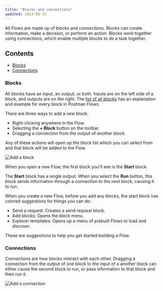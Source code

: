 ```yaml
---
title: "Blocks and connections"
updated: 2023-08-15
---
```


All Flows are made up of _blocks_ and _connections_. Blocks can create information, make a decision, or perform an action. Blocks work together using connections, which enable multiple blocks to do a task together.

## Contents

* [Blocks](#blocks)
* [Connections](#connections)

### Blocks

All blocks have an input, an output, or both. Inputs are on the left side of a block, and outputs are on the right. The [list of all blocks](/docs/postman-flows/reference/blocks-list/) has an explanation and example for every block in Postman Flows.

There are three ways to add a new block:

* Right-clicking anywhere in the Flow.
* Selecting the **+ Block** button on the toolbar.
* Dragging a connection from the output of another block.

Any of these actions will open up the block list which you can select from and that block will be added to the Flow.

<img src="https://assets.postman.com/postman-labs-docs/concepts/updated-adding-a-block.gif" alt="Add a block" fetchpriority="low" loading="lazy" />

When you open a new Flow, the first block you'll see is the **Start** block.

The **Start** block has a single output. When you select the **Run** button, this block sends information through a connection to the next block, causing it to run.

When you create a new Flow, before you add any blocks, the start block has colored suggestions for things you can do:

* Send a request: Creates a send request block.
* Add blocks: Opens the block menu.
* Explorer templates: Opens up a menu of prebuilt Flows to load and discover.

These are suggestions to help you get started building a Flow.

### Connections

Connections are how blocks interact with each other. Dragging a connection from the output of one block to the input of a another block can either cause the second block to run, or pass information to that block and then run it.

<img src="https://assets.postman.com/postman-labs-docs/concepts/updated-adding-a-connection.gif" alt="Add a connection" fetchpriority="low" loading="lazy" />
